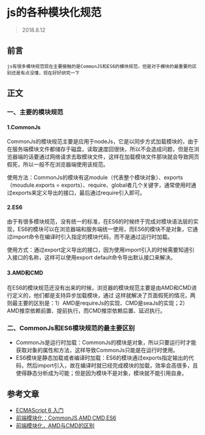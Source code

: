 # js的各种模块化规范
> 2018.8.12
## 前言
    js有很多模块规范现在主要接触的是CommonJS和ES6的模块规范，但是对于模块的最重要的区别还是有点没懂，现在好好研究一下

## 正文
### 一、主要的模块规范
#### 1.CommonJs

CommonJs的模块规范主要是应用于nodeJs，它是以同步方式加载模块的，由于在服务端模块文件都储存于磁盘，读取速度回很快，所以不会造成问题，但是在浏览器端的话要通过网络请求去取模块文件，这样在加载模块文件那块就会导致网页假死，所以一般不在浏览器端使用该规范。

使用方法：CommonJs的模块有这module（代表整个模块对象）、exports（moudule.exports = exports）、require、global者几个关键字，通常使用时通过exports来定义导出的接口，最后通过require引入即可。

#### 2.ES6

由于有很多模块规范，没有统一的标准，在ES6的时候终于完成对模块语法层的实现，ES6的模块可以在浏览器端和服务端统一使用，而ES6的模块不是对象，它通过import命令在编译时引入指定的模块代码，而不是通过运行时加载。

使用方式：通过export定义导出的接口，因为使用import引入的时候需要知道引入接口的名称，这样可以使用export default命令导出默认接口来解决。

#### 3.AMD和CMD
在ES6的模块规范还没有出来的时候，浏览器的模块规范主要是由AMD和CMD进行定义的，他们都是支持异步加载模块，通过
这样就解决了页面假死的情况，两则最主要的区别是：1）AMD是requireJs的实现、CMD是seaJs的实现；2）AMD推崇依赖前置、提前执行，而CMD推崇依赖后置、延迟执行。

### 二、CommonJs和ES6模块规范的最主要区别

- CommonJs是运行时加载：CommonJs的模块是对象，所以只要运行时才能获取对象的属性和方法，这样导致CommonJs只能是在运行时使用。
- ES6模块是静态加载或者编译时加载：ES6的模块通过exports指定输出的代码，然后import引入，故在编译时就已经完成模块的加载，效率会高很多，且使得静态分析成为可能；但是因为模块不是对象，模块就不能引用自身。

## 参考文章
- [ECMAScript 6 入门](http://es6.ruanyifeng.com/)
- [前端模块化：CommonJS,AMD,CMD,ES6](https://juejin.im/post/5aaa37c8f265da23945f365c)
- [前端模块化，AMD与CMD的区别](https://juejin.im/post/5a422b036fb9a045211ef789)
